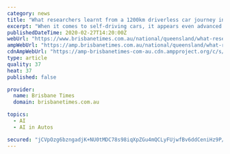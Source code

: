 ```yaml
---
category: news
title: "What researchers learnt from a 1200km driverless car journey in Queensland"
excerpt: "When it comes to self-driving cars, it appears even advanced artificial intelligence needs a map to show it where to go. The results of a major Queensland University of Technology study that sent a self-driving car on a road trip across parts of Queensland have found that existing self-driving systems struggle badly on Australian roads."
publishedDateTime: 2020-02-27T14:20:00Z
webUrl: "https://www.brisbanetimes.com.au/national/queensland/what-researchers-learnt-from-a-1200km-driverless-car-journey-in-queensland-20200227-p54501.html"
ampWebUrl: "https://amp.brisbanetimes.com.au/national/queensland/what-researchers-learnt-from-a-1200km-driverless-car-journey-in-queensland-20200227-p54501.html"
cdnAmpWebUrl: "https://amp-brisbanetimes-com-au.cdn.ampproject.org/c/s/amp.brisbanetimes.com.au/national/queensland/what-researchers-learnt-from-a-1200km-driverless-car-journey-in-queensland-20200227-p54501.html"
type: article
quality: 37
heat: 37
published: false

provider:
  name: Brisbane Times
  domain: brisbanetimes.com.au

topics:
  - AI
  - AI in Autos

secured: "jCVpOzg6bzngadjK+NU0tMDC78s98iqXpZGu4mQCLyFUjwfBv6ddCeniHz9P/f4G6jW3r3BpIl/SLNsfMZWL4xpl7SXs2XrHcK/5mNm4ISkIXNHLMm0XnD9B1qDrAEnLssx3YbF1gBoeIrXG2RAqH43tp1rah/lAPi84SjcAhFp6HCs1IjsGokVfL2nkWvLWzmvLuLZZcsRarVhRLtxqCgEKPYnsVjvFjt6ydtRuK3Km2ReSIzm47CtKUsHFe7Rhf9eU22XhbXqqkW2IV4eU5gWWGqZCF5y5YYfUxK2WjQqmtc8iEytvbFPwfyxzpSBvTb5DN1vkXxdbiQim0N1pPZYfgW/WV9qiMut0qOxXic/pTNGK2O/6oOQyCySyXwH8GrwFpwoqpgwVeD1fk/rQs4BXkqKHYS8BAI6ol20BlkEN/I7d/rMjeJCyEW2adDXG60W8wlbeQtXfBX9EPopKFxfcG+GD5KLs6FCtpqCCpV4=;+saun1tgXBzdEH8huPnmyw=="
---
```


